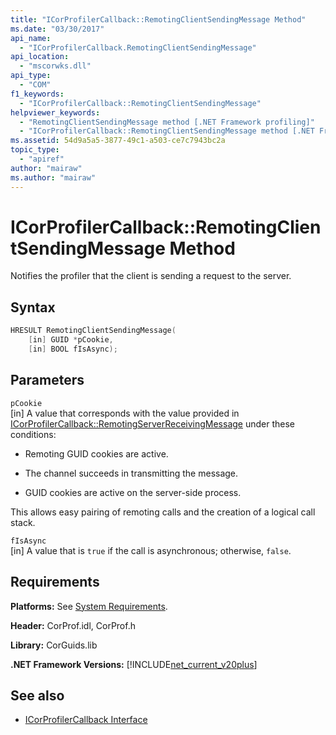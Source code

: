```yaml
---
title: "ICorProfilerCallback::RemotingClientSendingMessage Method"
ms.date: "03/30/2017"
api_name: 
  - "ICorProfilerCallback.RemotingClientSendingMessage"
api_location: 
  - "mscorwks.dll"
api_type: 
  - "COM"
f1_keywords: 
  - "ICorProfilerCallback::RemotingClientSendingMessage"
helpviewer_keywords: 
  - "RemotingClientSendingMessage method [.NET Framework profiling]"
  - "ICorProfilerCallback::RemotingClientSendingMessage method [.NET Framework profiling]"
ms.assetid: 54d9a5a5-3877-49c1-a503-ce7c7943bc2a
topic_type: 
  - "apiref"
author: "mairaw"
ms.author: "mairaw"
---
```

# ICorProfilerCallback::RemotingClientSendingMessage Method
Notifies the profiler that the client is sending a request to the server.  
  
## Syntax  
  
```cpp  
HRESULT RemotingClientSendingMessage(  
    [in] GUID *pCookie,  
    [in] BOOL fIsAsync);  
```  
  
## Parameters  
 `pCookie`  
 [in] A value that corresponds with the value provided in [ICorProfilerCallback::RemotingServerReceivingMessage](../../../../docs/framework/unmanaged-api/profiling/icorprofilercallback-remotingserverreceivingmessage-method.md) under these conditions:  
  
- Remoting GUID cookies are active.  
  
- The channel succeeds in transmitting the message.  
  
- GUID cookies are active on the server-side process.  
  
 This allows easy pairing of remoting calls and the creation of a logical call stack.  
  
 `fIsAsync`  
 [in] A value that is `true` if the call is asynchronous; otherwise, `false`.  
  
## Requirements  
 **Platforms:** See [System Requirements](../../../../docs/framework/get-started/system-requirements.md).  
  
 **Header:** CorProf.idl, CorProf.h  
  
 **Library:** CorGuids.lib  
  
 **.NET Framework Versions:** [!INCLUDE[net_current_v20plus](../../../../includes/net-current-v20plus-md.md)]  
  
## See also

- [ICorProfilerCallback Interface](../../../../docs/framework/unmanaged-api/profiling/icorprofilercallback-interface.md)
